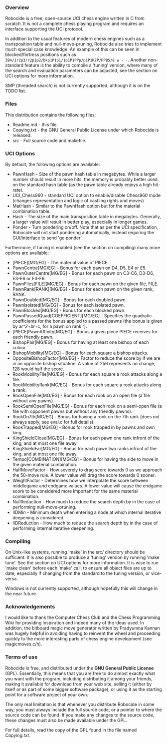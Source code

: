 ### Overview

Robocide is a free, open-source UCI chess engine written in C from scratch. It
is not a complete chess playing program and requires an interface supporting the
UCI protocol.

In addition to the usual features of modern chess engines such as a
transposition table and null-move-pruning, Robocide also tries to implement much
special case knowledge. An example of this can be seen in blocked/fortress
positions such as `3B4/1r2p3/r2p1p2/bkp1P1p1/1p1P1PPp/p1P1K2P/PPB5/8 w - -`.
Another non-standard feature is the ability to compile a 'tuning' version, where
many of the search and evaluation parameters can be adjusted, see the section on
UCI options for more information.

SMP (threaded search) is not currently supported, although it is on the TODO
list.

### Files

This distribution contains the following files:
* Readme.md - this file.
* Copying.txt - the GNU General Public License under which Robocide is released.
* src - Full source code and makefile.

### UCI Options

By default, the following options are available:
* PawnHash - Size of the pawn hash table in megabytes. While a larger number
should result in more hits, the memory is probably better used on the standard
hash table (as the pawn table already enjoys a high hit-rate).
* UCI_Chess960 - standard UCI option to enable/disable Chess960 mode (changes representation and logic of castling rights and moves)
* MatHash - Similar to the PawnHash option but for the material combination
table.
* Hash - The size of the main transposition table in megabytes. Generally, a
larger value will result in better play, especially in longer games.
* Ponder - Turn pondering on/off. Note that as per the UCI specification,
Robocide will not start pondering automatically, instead requiring the
GUI/interface to send 'go ponder'.

Furthermore, if tuning is enabled (see the section on compiling) many more
options are available:
* [PIECE][MG/EG] - The material value of PIECE.
* PawnCentre[MG/EG] - Bonus for each pawn on D4, D5, E4 or E5.
* PawnOuterCentre[MG/EG] - Bonus for each pawn on C3-C6, D3-D6, E3-E6 or F3-F6.
* PawnFiles[FILE][MG/EG] - Bonus for each pawn on the given file, FILE.
* PawnRank[RANK][MG/EG] - Bonus for each pawn on the given rank, RANK.
* PawnDoubled[MG/EG] - Bonus for each doubled pawn.
* PawnIsolated[MG/EG] - Bonus for each isolated pawn.
* PawnBlocked[MG/EG] - Bonus for each blocked pawn.
* PawnPassedQuad[COEFFICIENT][MG/EG] - Specifies the quadratic coefficients for
the bonus applied to a passed pawns (the bonus is given by a*r^2+b*r+c, for a
pawn on rank r).
* [PIECE]PawnAffinity[MG/EG] - Bonus a given piece PIECE receives for each
friendly pawn.
* BishopPair[MG/EG] - Bonus for having at least one bishop of each colour.
* BishopMobility[MG/EG] - Bonus for each square a bishop attacks.
* OppositeBishopFactor[MG/EG] - Factor to reduce the score by if we are in an
opposite bishop situation. A value of 256 represents no change, 128 would half
the score.
* RookMobilityFile[MG/EG] - Bonus for each square a rook attacks along a file.
* RookMobilityRank[MG/EG] - Bonus for each square a rook attacks along a rank.
* RookOpenFile[MG/EG] - Bonus for each rook on an open file (a file without any
pawns).
* RookSemiOpenFile[MG/EG] - Bonus for each rook on a semi-open file (a file with
opponent pawns but without any friendly pawns).
* RookOn7th[MG/EG] - Bonus for having a rook on the 7th rank (does not always
apply, see eval.c for full details).
* RookTrapped[MG/EG] - Bonus for rook trapped in by pawns and own king.
* KingShieldClose[MG/EG] - Bonus for each pawn one rank infront of the king, and
at most one file away.
* KingShieldFar[MG/EG] - Bonus for each pawn two ranks infront of the king, and
at most one file away.
* Tempo[COMBINATION][MG/EG] - Bonus for having the side to move in the given
material combination.
* HalfMoveFactor - How severely to drag score towards 0 as we approach the
50-move rule. A lower value will drag the score towards 0 sooner.
* WeightFactor - Determines how we interpolate the score between middlegame and
endgame values. A lower value will cause the endgame score to be considered more
important for the same material combination.
* NullReduction - How much to reduce the search depth by in the case of
performing null-move-pruning.
* IIDMin - Minimum depth when entering a node at which internal iterative
deepening is considered.
* IIDReduction - How much to reduce the search depth by in the case of
performing internal iterative deepening.

### Compiling

On Unix-like systems, running 'make' in the src/ directory should be sufficient.
It is also possible to produce a 'tuning' version by running 'make tune'. See
the section on UCI options for more information. It is wise to run 'make clean'
before each 'make' call, to ensure all object files are up to date, especially
if changing from the standard to the tuning version, or vice-versa.

Windows is not currently supported, although hopefully this will change in the
near future.

### Acknowledgements

I would like to thank the Computer Chess Club and the Chess Programming Wiki for
providing inspiration and indeed many of the ideas used. In addition, the
bitboard magic move generator written by Pradyumna Kannan was hugely helpful in
avoiding having to reinvent the wheel and proceeding quickly to the more
interesting parts of chess engine development (see magicmoves.c/h).

### Terms of use

Robocide is free, and distributed under the **GNU General Public License**
(GPL). Essentially, this means that you are free to do almost exactly
what you want with the program, including distributing it among your
friends, making it available for download from your web site, selling
it (either by itself or as part of some bigger software package), or
using it as the starting point for a software project of your own.

The only real limitation is that whenever you distribute Robocide in
some way, you must always include the full source code, or a pointer
to where the source code can be found. If you make any changes to the
source code, these changes must also be made available under the GPL.

For full details, read the copy of the GPL found in the file named
*Copying.txt*.
